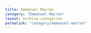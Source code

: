 ```yaml
---
title: Emmanuel Macron
category: "Emmanuel Macron"
layout: archive-categories
permalink: "category/emmanuel-macron"
---
```

